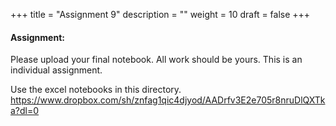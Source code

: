 +++
title = "Assignment 9"
description = ""
weight = 10
draft = false
+++

#### Assignment:

Please upload your final notebook.  All work should be yours. This is an individual assignment.

Use the excel notebooks in this directory. 
https://www.dropbox.com/sh/znfag1qic4djyod/AADrfv3E2e705r8nruDlQXTka?dl=0
